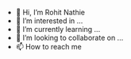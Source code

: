 - 👋 Hi, I’m Rohit Nathie
- 👀 I’m interested in ...
- 🌱 I’m currently learning ...
- 💞️ I’m looking to collaborate on ...
- 📫 How to reach me 

<!---
RohitNathie/RohitNathie is a ✨ special ✨ repository because its `README.md` (this file) appears on your GitHub profile.
You can click the Preview link to take a look at your changes.
--->

